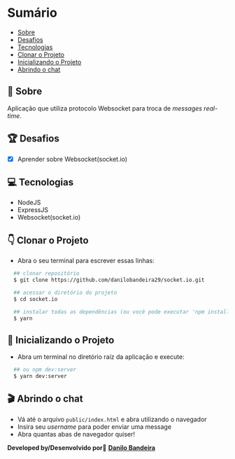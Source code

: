 # Sumário
- [Sobre](#-Sobre)
- [Desafios](#-Desafios)
- [Tecnologias](#-Tecnologias)
- [Clonar o Projeto](#-Clonar-o-Projeto)
- [Inicializando o Projeto](#-Inicializando-o-Projeto)
- [Abrindo o chat](#-Abrindo-o-chat)

## 📝 Sobre
Aplicação que utiliza protocolo Websocket para troca de *messages real-time*.

## 🏆 Desafios
- [x] Aprender sobre Websocket(socket.io)

## 💻 Tecnologias
- NodeJS
- ExpressJS
- Websocket(socket.io)

## 👇 Clonar o Projeto
- Abra o seu terminal para escrever essas linhas:
```bash
  ## clonar repositório
  $ git clone https://github.com/danilobandeira29/socket.io.git

  ## acessar o diretório do projeto
  $ cd socket.io

  ## instalar todas as dependências (ou você pode executar 'npm install')
  $ yarn
```

## 🚀 Inicializando o Projeto
- Abra um terminal no diretório raíz da aplicação e execute:
```bash
  ## ou npm dev:server
  $ yarn dev:server
```

## 🎬 Abrindo o chat
- Vá até o arquivo `public/index.html` e abra utilizando o navegador
- Insira seu *username* para poder enviar uma message
- Abra quantas abas de navegador quiser!

**Developed by/Desenvolvido por**👻
<a href="https://www.linkedin.com/in/danilo-bandeira-4411851a4/">**Danilo Bandeira</a>**
